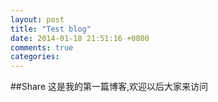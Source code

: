 ```yaml
---
layout: post
title: "Test blog"
date: 2014-01-18 21:51:16 +0800
comments: true
categories: 
---
```

##Share
这是我的第一篇博客,欢迎以后大家来访问

